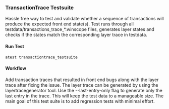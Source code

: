 ### TransactionTrace Testsuite ###

Hassle free way to test and validate whether a sequence of
transactions will produce the expected front end state(s). Test
runs through all testdata/transactions_trace_*.winscope files,
generates layer states and checks if the states match the
corresponding layer trace in testdata.


#### Run Test ####
`atest transactiontrace_testsuite`


#### Workflow ####
Add transaction traces that resulted in front end bugs along
with the layer trace after fixing the issue. The layer trace
can be generated by using the layertracegenerator tool. Use the
--last-entry-only flag to generate only the last entry in the
trace. This will keep the test data to a manageable size. The
main goal of this test suite is to add regression tests with
minimal effort.

